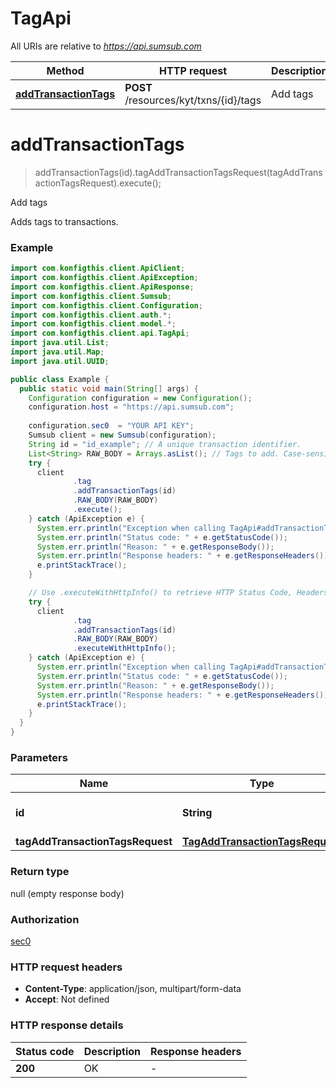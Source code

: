 # TagApi

All URIs are relative to *https://api.sumsub.com*

| Method | HTTP request | Description |
|------------- | ------------- | -------------|
| [**addTransactionTags**](TagApi.md#addTransactionTags) | **POST** /resources/kyt/txns/{id}/tags | Add tags |


<a name="addTransactionTags"></a>
# **addTransactionTags**
> addTransactionTags(id).tagAddTransactionTagsRequest(tagAddTransactionTagsRequest).execute();

Add tags

Adds tags to transactions.

### Example
```java
import com.konfigthis.client.ApiClient;
import com.konfigthis.client.ApiException;
import com.konfigthis.client.ApiResponse;
import com.konfigthis.client.Sumsub;
import com.konfigthis.client.Configuration;
import com.konfigthis.client.auth.*;
import com.konfigthis.client.model.*;
import com.konfigthis.client.api.TagApi;
import java.util.List;
import java.util.Map;
import java.util.UUID;

public class Example {
  public static void main(String[] args) {
    Configuration configuration = new Configuration();
    configuration.host = "https://api.sumsub.com";
    
    configuration.sec0  = "YOUR API KEY";
    Sumsub client = new Sumsub(configuration);
    String id = "id_example"; // A unique transaction identifier.
    List<String> RAW_BODY = Arrays.asList(); // Tags to add. Case-sensitive.
    try {
      client
              .tag
              .addTransactionTags(id)
              .RAW_BODY(RAW_BODY)
              .execute();
    } catch (ApiException e) {
      System.err.println("Exception when calling TagApi#addTransactionTags");
      System.err.println("Status code: " + e.getStatusCode());
      System.err.println("Reason: " + e.getResponseBody());
      System.err.println("Response headers: " + e.getResponseHeaders());
      e.printStackTrace();
    }

    // Use .executeWithHttpInfo() to retrieve HTTP Status Code, Headers and Request
    try {
      client
              .tag
              .addTransactionTags(id)
              .RAW_BODY(RAW_BODY)
              .executeWithHttpInfo();
    } catch (ApiException e) {
      System.err.println("Exception when calling TagApi#addTransactionTags");
      System.err.println("Status code: " + e.getStatusCode());
      System.err.println("Reason: " + e.getResponseBody());
      System.err.println("Response headers: " + e.getResponseHeaders());
      e.printStackTrace();
    }
  }
}

```

### Parameters

| Name | Type | Description  | Notes |
|------------- | ------------- | ------------- | -------------|
| **id** | **String**| A unique transaction identifier. | |
| **tagAddTransactionTagsRequest** | [**TagAddTransactionTagsRequest**](TagAddTransactionTagsRequest.md)|  | [optional] |

### Return type

null (empty response body)

### Authorization

[sec0](../README.md#sec0)

### HTTP request headers

 - **Content-Type**: application/json, multipart/form-data
 - **Accept**: Not defined

### HTTP response details
| Status code | Description | Response headers |
|-------------|-------------|------------------|
| **200** | OK |  -  |

